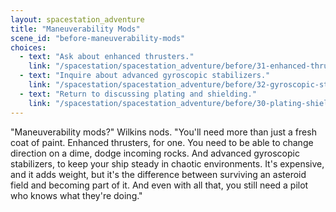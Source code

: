 ```yaml
---
layout: spacestation_adventure
title: "Maneuverability Mods"
scene_id: "before-maneuverability-mods"
choices:
  - text: "Ask about enhanced thrusters."
    link: "/spacestation/spacestation_adventure/before/31-enhanced-thrusters/"
  - text: "Inquire about advanced gyroscopic stabilizers."
    link: "/spacestation/spacestation_adventure/before/32-gyroscopic-stabilizers/"
  - text: "Return to discussing plating and shielding."
    link: "/spacestation/spacestation_adventure/before/30-plating-shielding/"
---
```


"Maneuverability mods?" Wilkins nods. "You'll need more than just a fresh coat of paint. Enhanced thrusters, for one. You need to be able to change direction on a dime, dodge incoming rocks. And advanced gyroscopic stabilizers, to keep your ship steady in chaotic environments. It's expensive, and it adds weight, but it's the difference between surviving an asteroid field and becoming part of it. And even with all that, you still need a pilot who knows what they're doing."
